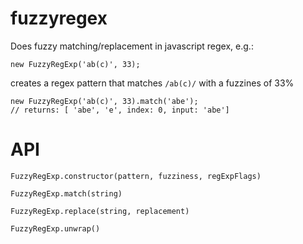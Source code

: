 # fuzzyregex

Does fuzzy matching/replacement in javascript regex, e.g.:

```node
new FuzzyRegExp('ab(c)', 33);
```

creates a regex pattern that matches ```/ab(c)/``` with a fuzzines of 33%

```node
new FuzzyRegExp('ab(c)', 33).match('abe'); 
// returns: [ 'abe', 'e', index: 0, input: 'abe']
```

# API

```node
FuzzyRegExp.constructor(pattern, fuzziness, regExpFlags)
```

```node
FuzzyRegExp.match(string)
```

```node
FuzzyRegExp.replace(string, replacement)
```

```node
FuzzyRegExp.unwrap()
```
